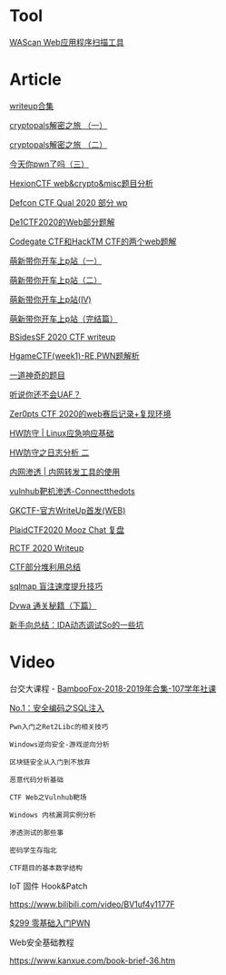 # Tool

[WAScan Web应用程序扫描工具](https://mp.weixin.qq.com/s/UnKA06FHBSvWdMQulqsCrg)

# Article

[writeup合集](https://mp.weixin.qq.com/mp/appmsgalbum?action=getalbum&__biz=MjM5MTYxNjQxOA==&scene=24&album_id=1348037928399978498#wechat_redirect)


[cryptopals解密之旅 （一）](https://mp.weixin.qq.com/s/K4of_eURKFfBUrWbCJOcgQ)

[cryptopals解密之旅 （二）](https://mp.weixin.qq.com/s/cWsS45CybryhWqyyaRMrMg)

[今天你pwn了吗（三）](https://mp.weixin.qq.com/s/nYMn-sJ44ckLhVyD6YURPg)

[HexionCTF web&crypto&misc题目分析](https://mp.weixin.qq.com/s/aPxB8SSMBNw-HwLZL5bmWA)

[Defcon CTF Qual 2020 部分 wp](https://mp.weixin.qq.com/s/2cGqVz4U4-E3dKnBn0tImw)

[De1CTF2020的Web部分题解](https://mp.weixin.qq.com/s/tCWAAFQ3vnbhKPEp5SUVuA)

[Codegate CTF和HackTM CTF的两个web题解](https://mp.weixin.qq.com/s/bZeT1Fzl_cfxYalNRFtXmg)

[萌新带你开车上p站（一）](https://mp.weixin.qq.com/s/xcnYAtYI5Nufi-cYFNc5lA)

[萌新带你开车上p站（二）](https://mp.weixin.qq.com/s/WS-fJOagMZ1dwjNeiKFkVw)

[萌新带你开车上p站(Ⅳ)](https://mp.weixin.qq.com/s/t_8bPoUArkjQn_-WdEQYdA)

[萌新带你开车上p站（完结篇）](https://mp.weixin.qq.com/s/wnLb7vruWP6L6nOIUsb0Xg)

[BSidesSF 2020 CTF writeup](https://mp.weixin.qq.com/s/yusu2sCxkKsX2BdUoGY8Fw)

[HgameCTF(week1)-RE,PWN题解析](https://mp.weixin.qq.com/s/dmKaGbn6E3xw5CQFFWbpqw)

[一道神奇的题目](https://mp.weixin.qq.com/s/89i-hl9A4877HMGgx3vybQ)

[听说你还不会UAF？](https://mp.weixin.qq.com/s/Jg6Usu58LXnHarMsR9Ok8w)

[Zer0pts CTF 2020的web赛后记录+复现环境](https://mp.weixin.qq.com/s/Wb79jxc3lL6NJGFAJbbhkQ)

[HW防守 | Linux应急响应基础](https://mp.weixin.qq.com/s/f38CmhZCXPvz5P-c17z-Bw)

[HW防守之日志分析 二](https://mp.weixin.qq.com/s/B3qBIQjqpMNRIRfES1LA6w)

[内网渗透 | 内网转发工具的使用](https://mp.weixin.qq.com/s/xtZ06I6tQ2cIrOHxKYimTg)

[vulnhub靶机渗透-Connectthedots](https://mp.weixin.qq.com/s/FwScUJMB_IEcNgQAqDnK1g)


[GKCTF-官方WriteUp首发(WEB)](https://mp.weixin.qq.com/s/_47-PqbR_R3n4YLMNrrivA)

[PlaidCTF2020 Mooz Chat 复盘](https://mp.weixin.qq.com/s/EvtvpOsXXpnGpFt8d48Zvw)

[RCTF 2020 Writeup](https://mp.weixin.qq.com/s/0J9Omna8tmKWP9s4iSg10w)


[CTF部分堆利用总结](https://mp.weixin.qq.com/s/3l5lqrlFxOwmQeGfiigoMg)


[sqlmap 盲注速度提升技巧](https://mp.weixin.qq.com/s/BAm5b-i20Peky1hrUeMOiw)

[Dvwa 通关秘籍（下篇）](https://mp.weixin.qq.com/s/CIeKSNXYbXYNpN_K9lQLIA)

[新手向总结：IDA动态调试So的一些坑](https://mp.weixin.qq.com/s/91r1cKyL_1UR79OP2XubqA)


# Video

台交大课程 - [BambooFox-2018-2019年合集-107学年社课](https://www.bilibili.com/video/BV1Db411y7g8?p=2)

[No.1：安全编码之SQL注入](https://m.weishi100.com/mweb/classroom/?id=141727)

    Pwn入门之Ret2Libc的相关技巧
    
    Windows逆向安全-游戏逆向分析
    
    区块链安全从入门到不放弃
    
    恶意代码分析基础
    
    CTF Web之Vulnhub靶场
    
    Windows 内核漏洞实例分析
    
    渗透测试的那些事
    
    密码学生存指北
    
    CTF题目的基本数学结构



IoT 固件 Hook&Patch

https://www.bilibili.com/video/BV1uf4y1177F

[$299 零基础入门PWN](https://www.kanxue.com/book-brief-57.htm)


Web安全基础教程

https://www.kanxue.com/book-brief-36.htm
